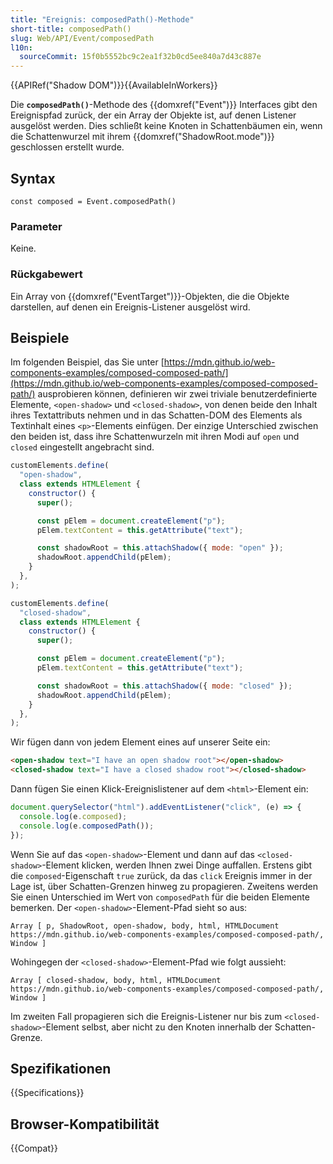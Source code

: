 ```yaml
---
title: "Ereignis: composedPath()-Methode"
short-title: composedPath()
slug: Web/API/Event/composedPath
l10n:
  sourceCommit: 15f0b5552bc9c2ea1f32b0cd5ee840a7d43c887e
---
```


{{APIRef("Shadow DOM")}}{{AvailableInWorkers}}

Die **`composedPath()`**-Methode des {{domxref("Event")}}
Interfaces gibt den Ereignispfad zurück, der ein Array der Objekte ist, auf denen Listener ausgelöst werden. Dies schließt keine Knoten in Schattenbäumen ein, wenn die Schattenwurzel mit ihrem {{domxref("ShadowRoot.mode")}} geschlossen erstellt wurde.

## Syntax

```js-nolint
const composed = Event.composedPath()
```

### Parameter

Keine.

### Rückgabewert

Ein Array von {{domxref("EventTarget")}}-Objekten, die die Objekte darstellen, auf denen ein Ereignis-Listener ausgelöst wird.

## Beispiele

Im folgenden Beispiel, das Sie unter [https://mdn.github.io/web-components-examples/composed-composed-path/](https://mdn.github.io/web-components-examples/composed-composed-path/) ausprobieren können, definieren wir zwei triviale benutzerdefinierte
Elemente, `<open-shadow>` und `<closed-shadow>`, von denen beide den Inhalt ihres Textattributs nehmen und in das Schatten-DOM des Elements als Textinhalt eines `<p>`-Elements einfügen. Der einzige Unterschied
zwischen den beiden ist, dass ihre Schattenwurzeln mit ihren Modi auf
`open` und `closed` eingestellt angebracht sind.

```js
customElements.define(
  "open-shadow",
  class extends HTMLElement {
    constructor() {
      super();

      const pElem = document.createElement("p");
      pElem.textContent = this.getAttribute("text");

      const shadowRoot = this.attachShadow({ mode: "open" });
      shadowRoot.appendChild(pElem);
    }
  },
);

customElements.define(
  "closed-shadow",
  class extends HTMLElement {
    constructor() {
      super();

      const pElem = document.createElement("p");
      pElem.textContent = this.getAttribute("text");

      const shadowRoot = this.attachShadow({ mode: "closed" });
      shadowRoot.appendChild(pElem);
    }
  },
);
```

Wir fügen dann von jedem Element eines auf unserer Seite ein:

```html
<open-shadow text="I have an open shadow root"></open-shadow>
<closed-shadow text="I have a closed shadow root"></closed-shadow>
```

Dann fügen Sie einen Klick-Ereignislistener auf dem `<html>`-Element ein:

```js
document.querySelector("html").addEventListener("click", (e) => {
  console.log(e.composed);
  console.log(e.composedPath());
});
```

Wenn Sie auf das `<open-shadow>`-Element und dann auf das
`<closed-shadow>`-Element klicken, werden Ihnen zwei Dinge auffallen. Erstens gibt die
`composed`-Eigenschaft `true` zurück, da das `click`
Ereignis immer in der Lage ist, über Schatten-Grenzen hinweg zu propagieren. Zweitens werden Sie einen
Unterschied im Wert von `composedPath` für die beiden Elemente bemerken. Der
`<open-shadow>`-Element-Pfad sieht so aus:

```plain
Array [ p, ShadowRoot, open-shadow, body, html, HTMLDocument https://mdn.github.io/web-components-examples/composed-composed-path/, Window ]
```

Wohingegen der `<closed-shadow>`-Element-Pfad wie folgt aussieht:

```plain
Array [ closed-shadow, body, html, HTMLDocument https://mdn.github.io/web-components-examples/composed-composed-path/, Window ]
```

Im zweiten Fall propagieren sich die Ereignis-Listener nur bis zum
`<closed-shadow>`-Element selbst, aber nicht zu den Knoten innerhalb der
Schatten-Grenze.

## Spezifikationen

{{Specifications}}

## Browser-Kompatibilität

{{Compat}}
